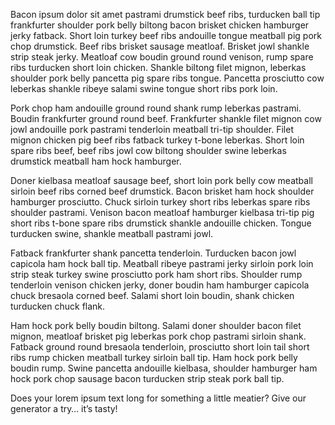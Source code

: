 Bacon ipsum dolor sit amet pastrami drumstick beef ribs, turducken ball tip frankfurter shoulder pork belly biltong bacon brisket chicken hamburger jerky fatback. Short loin turkey beef ribs andouille tongue meatball pig pork chop drumstick. Beef ribs brisket sausage meatloaf. Brisket jowl shankle strip steak jerky. Meatloaf cow boudin ground round venison, rump spare ribs turducken short loin chicken. Shankle biltong filet mignon, leberkas shoulder pork belly pancetta pig spare ribs tongue. Pancetta prosciutto cow leberkas shankle ribeye salami swine tongue short ribs pork loin.

Pork chop ham andouille ground round shank rump leberkas pastrami. Boudin frankfurter ground round beef. Frankfurter shankle filet mignon cow jowl andouille pork pastrami tenderloin meatball tri-tip shoulder. Filet mignon chicken pig beef ribs fatback turkey t-bone leberkas. Short loin spare ribs beef, beef ribs jowl cow biltong shoulder swine leberkas drumstick meatball ham hock hamburger.

Doner kielbasa meatloaf sausage beef, short loin pork belly cow meatball sirloin beef ribs corned beef drumstick. Bacon brisket ham hock shoulder hamburger prosciutto. Chuck sirloin turkey short ribs leberkas spare ribs shoulder pastrami. Venison bacon meatloaf hamburger kielbasa tri-tip pig short ribs t-bone spare ribs drumstick shankle andouille chicken. Tongue turducken swine, shankle meatball pastrami jowl.

Fatback frankfurter shank pancetta tenderloin. Turducken bacon jowl capicola ham hock ball tip. Meatball ribeye pastrami jerky sirloin pork loin strip steak turkey swine prosciutto pork ham short ribs. Shoulder rump tenderloin venison chicken jerky, doner boudin ham hamburger capicola chuck bresaola corned beef. Salami short loin boudin, shank chicken turducken chuck flank.

Ham hock pork belly boudin biltong. Salami doner shoulder bacon filet mignon, meatloaf brisket pig leberkas pork chop pastrami sirloin shank. Fatback ground round bresaola tenderloin, prosciutto short loin tail short ribs rump chicken meatball turkey sirloin ball tip. Ham hock pork belly boudin rump. Swine pancetta andouille kielbasa, shoulder hamburger ham hock pork chop sausage bacon turducken strip steak pork ball tip.

Does your lorem ipsum text long for something a little meatier? Give our generator a try… it’s tasty!
